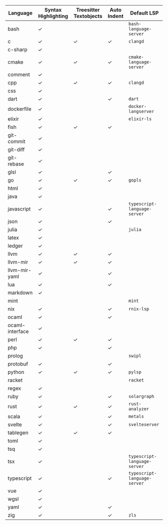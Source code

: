 | Language | Syntax Highlighting | Treesitter Textobjects | Auto Indent | Default LSP |
| --- | --- | --- | --- | --- |
| bash | ✓ |  |  | `bash-language-server` |
| c | ✓ | ✓ | ✓ | `clangd` |
| c-sharp | ✓ |  |  |  |
| cmake | ✓ | ✓ | ✓ | `cmake-language-server` |
| comment | ✓ |  |  |  |
| cpp | ✓ | ✓ | ✓ | `clangd` |
| css | ✓ |  |  |  |
| dart | ✓ |  | ✓ | `dart` |
| dockerfile | ✓ |  |  | `docker-langserver` |
| elixir | ✓ |  |  | `elixir-ls` |
| fish | ✓ | ✓ | ✓ |  |
| git-commit | ✓ |  |  |  |
| git-diff | ✓ |  |  |  |
| git-rebase | ✓ |  |  |  |
| glsl | ✓ |  | ✓ |  |
| go | ✓ | ✓ | ✓ | `gopls` |
| html | ✓ |  |  |  |
| java | ✓ |  |  |  |
| javascript | ✓ |  | ✓ | `typescript-language-server` |
| json | ✓ |  | ✓ |  |
| julia | ✓ |  |  | `julia` |
| latex | ✓ |  |  |  |
| ledger | ✓ |  |  |  |
| llvm | ✓ | ✓ | ✓ |  |
| llvm-mir | ✓ | ✓ | ✓ |  |
| llvm-mir-yaml | ✓ |  | ✓ |  |
| lua | ✓ |  | ✓ |  |
| markdown | ✓ |  |  |  |
| mint |  |  |  | `mint` |
| nix | ✓ |  | ✓ | `rnix-lsp` |
| ocaml | ✓ |  | ✓ |  |
| ocaml-interface | ✓ |  |  |  |
| perl | ✓ | ✓ | ✓ |  |
| php | ✓ |  | ✓ |  |
| prolog |  |  |  | `swipl` |
| protobuf | ✓ |  | ✓ |  |
| python | ✓ | ✓ | ✓ | `pylsp` |
| racket |  |  |  | `racket` |
| regex | ✓ |  |  |  |
| ruby | ✓ |  | ✓ | `solargraph` |
| rust | ✓ | ✓ | ✓ | `rust-analyzer` |
| scala | ✓ |  | ✓ | `metals` |
| svelte | ✓ |  | ✓ | `svelteserver` |
| tablegen | ✓ | ✓ | ✓ |  |
| toml | ✓ |  |  |  |
| tsq | ✓ |  |  |  |
| tsx | ✓ |  |  | `typescript-language-server` |
| typescript | ✓ |  | ✓ | `typescript-language-server` |
| vue | ✓ |  |  |  |
| wgsl | ✓ |  |  |  |
| yaml | ✓ |  | ✓ |  |
| zig | ✓ |  | ✓ | `zls` |
